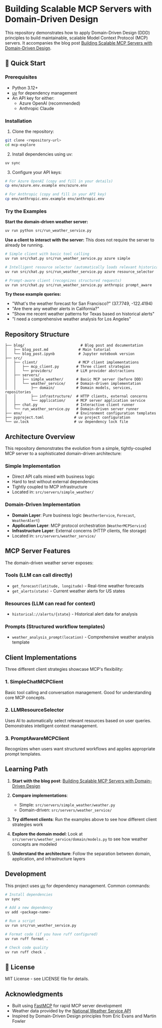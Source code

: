 # Building Scalable MCP Servers with Domain-Driven Design

This repository demonstrates how to apply Domain-Driven Design (DDD) principles to build maintainable, scalable Model Context Protocol (MCP) servers. It accompanies the blog post [Building Scalable MCP Servers with Domain-Driven Design](https://medium.com/@chris.p.hughes10/building-scalable-mcp-servers-with-domain-driven-design-fb9454d4c726?source=friends_link&sk=9edabaa1479c98edbbe3ce969c675664).

## 🚀 Quick Start

### Prerequisites

- Python 3.12+
- [uv](https://docs.astral.sh/uv/) for dependency management
- An API key for either:
  - Azure OpenAI (recommended)
  - Anthropic Claude

### Installation

1. Clone the repository:
```bash
git clone <repository-url>
cd mcp-explore
```

2. Install dependencies using uv:
```bash
uv sync
```

3. Configure your API keys:
```bash
# For Azure OpenAI (copy and fill in your details)
cp env/azure.env.example env/azure.env

# For Anthropic (copy and fill in your API key)  
cp env/anthropic.env.example env/anthropic.env
```

### Try the Examples

**Start the domain-driven weather server:**
```bash
uv run python src/run_weather_service.py
```

**Use a client to interact with the server:**
This does not require the server to already be running.

```bash
# Simple client with basic tool calling
uv run src/chat.py src/run_weather_service.py azure simple

# Intelligent resource selector (automatically loads relevant historical data)
uv run src/chat.py src/run_weather_service.py azure resource_selector

# Prompt-aware client (recognizes structured requests)
uv run src/chat.py src/run_weather_service.py anthropic prompt_aware
```

**Try these example queries:**
- "What's the weather forecast for San Francisco?" (37.7749, -122.4194)
- "Are there any weather alerts in California?"
- "Show me recent weather patterns for Texas based on historical alerts"
- "I need a comprehensive weather analysis for Los Angeles"

## Repository Structure

```
├── blog/                          # Blog post and documentation
│   ├── blog_post.md              # Main tutorial
│   └── blog_post.ipynb           # Jupyter notebook version
├── src/
│   ├── client/                   # MCP client implementations
│   │   ├── mcp_client.py        # Three client strategies
│   │   └── providers/           # LLM provider abstractions
│   ├── servers/
│   │   ├── simple_weather/      # Basic MCP server (before DDD)
│   │   └── weather_service/     # Domain-driven implementation
│   │       ├── domain/          # Domain models, services, repositories
│   │       ├── infrastructure/  # HTTP clients, external concerns
│   │       └── application/     # MCP server application service
│   ├── chat.py                  # Interactive client runner
│   └── run_weather_service.py   # Domain-driven server runner
├── env/                         # Environment configuration templates
├── pyproject.toml              # uv project configuration
└── uv.lock                     # uv dependency lock file
```

## Architecture Overview

This repository demonstrates the evolution from a simple, tightly-coupled MCP server to a sophisticated domain-driven architecture:

### Simple Implementation
- Direct API calls mixed with business logic
- Hard to test without external dependencies
- Tightly coupled to MCP infrastructure
- Located in: `src/servers/simple_weather/`

### Domain-Driven Implementation
- **Domain Layer**: Pure business logic (`WeatherService`, `Forecast`, `WeatherAlert`)
- **Application Layer**: MCP protocol orchestration (`WeatherMCPService`)
- **Infrastructure Layer**: External concerns (HTTP clients, file storage)
- Located in: `src/servers/weather_service/`

## MCP Server Features

The domain-driven weather server exposes:

### Tools (LLM can call directly)
- `get_forecast(latitude, longitude)` - Real-time weather forecasts
- `get_alerts(state)` - Current weather alerts for US states

### Resources (LLM can read for context)
- `historical://alerts/{state}` - Historical alert data for analysis

### Prompts (Structured workflow templates)
- `weather_analysis_prompt(location)` - Comprehensive weather analysis template

## Client Implementations

Three different client strategies showcase MCP's flexibility:

### 1. SimpleChatMCPClient
Basic tool calling and conversation management. Good for understanding core MCP concepts.

### 2. LLMResourceSelector  
Uses AI to automatically select relevant resources based on user queries. Demonstrates intelligent context management.

### 3. PromptAwareMCPClient
Recognizes when users want structured workflows and applies appropriate prompt templates.

## Learning Path

1. **Start with the blog post**: [Building Scalable MCP Servers with Domain-Driven Design](https://medium.com/@chris.p.hughes10/building-scalable-mcp-servers-with-domain-driven-design-fb9454d4c726?source=friends_link&sk=9edabaa1479c98edbbe3ce969c675664)

2. **Compare implementations**: 
   - Simple: `src/servers/simple_weather/weather.py`
   - Domain-driven: `src/servers/weather_service/`

3. **Try different clients**: Run the examples above to see how different client strategies work

4. **Explore the domain model**: Look at `src/servers/weather_service/domain/models.py` to see how weather concepts are modeled

5. **Understand the architecture**: Follow the separation between domain, application, and infrastructure layers

## Development

This project uses [uv](https://docs.astral.sh/uv/) for dependency management. Common commands:

```bash
# Install dependencies
uv sync

# Add a new dependency
uv add <package-name>

# Run a script
uv run src/run_weather_service.py

# Format code (if you have ruff configured)
uv run ruff format .

# Check code quality
uv run ruff check .
```

## 📄 License

MIT License - see LICENSE file for details.

## Acknowledgments

- Built using [FastMCP](https://github.com/jlowin/fastmcp) for rapid MCP server development
- Weather data provided by the [National Weather Service API](https://www.weather.gov/documentation/services-web-api)
- Inspired by Domain-Driven Design principles from Eric Evans and Martin Fowler
